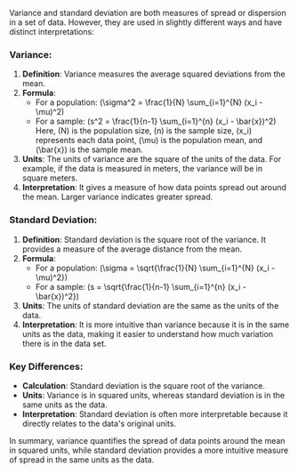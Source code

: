 Variance and standard deviation are both measures of spread or dispersion in a set of data. However, they are used in slightly different ways and have distinct interpretations:

### Variance:
1. **Definition**: Variance measures the average squared deviations from the mean.
2. **Formula**:
   - For a population: \(\sigma^2 = \frac{1}{N} \sum_{i=1}^{N} (x_i - \mu)^2\)
   - For a sample: \(s^2 = \frac{1}{n-1} \sum_{i=1}^{n} (x_i - \bar{x})^2\)
   Here, \(N\) is the population size, \(n\) is the sample size, \(x_i\) represents each data point, \(\mu\) is the population mean, and \(\bar{x}\) is the sample mean.
3. **Units**: The units of variance are the square of the units of the data. For example, if the data is measured in meters, the variance will be in square meters.
4. **Interpretation**: It gives a measure of how data points spread out around the mean. Larger variance indicates greater spread.

### Standard Deviation:
1. **Definition**: Standard deviation is the square root of the variance. It provides a measure of the average distance from the mean.
2. **Formula**:
   - For a population: \(\sigma = \sqrt{\frac{1}{N} \sum_{i=1}^{N} (x_i - \mu)^2}\)
   - For a sample: \(s = \sqrt{\frac{1}{n-1} \sum_{i=1}^{n} (x_i - \bar{x})^2}\)
3. **Units**: The units of standard deviation are the same as the units of the data.
4. **Interpretation**: It is more intuitive than variance because it is in the same units as the data, making it easier to understand how much variation there is in the data set.

### Key Differences:
- **Calculation**: Standard deviation is the square root of the variance.
- **Units**: Variance is in squared units, whereas standard deviation is in the same units as the data.
- **Interpretation**: Standard deviation is often more interpretable because it directly relates to the data's original units.

In summary, variance quantifies the spread of data points around the mean in squared units, while standard deviation provides a more intuitive measure of spread in the same units as the data.
